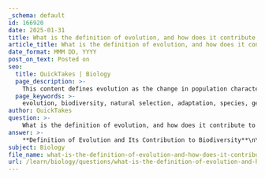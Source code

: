 ```yaml
---
_schema: default
id: 166920
date: 2025-01-31
title: What is the definition of evolution, and how does it contribute to biodiversity?
article_title: What is the definition of evolution, and how does it contribute to biodiversity?
date_format: MMM DD, YYYY
post_on_text: Posted on
seo:
  title: QuickTakes | Biology
  page_description: >-
    This content defines evolution as the change in population characteristics over time through natural selection and explains how it contributes to biodiversity by enabling adaptation, speciation, and ecosystem resilience.
  page_keywords: >-
    evolution, biodiversity, natural selection, adaptation, species, genetic variation, speciation, differential reproductive success, ecosystem resilience, ecological niches
author: QuickTakes
question: >-
    What is the definition of evolution, and how does it contribute to biodiversity?
answer: >-
    **Definition of Evolution and Its Contribution to Biodiversity**\n\n**Definition of Evolution:**\nEvolution is defined as the change in the characteristics of a population over time. This process occurs through mechanisms such as natural selection, where certain traits become more common in a population due to their advantages in survival and reproduction. Over generations, these changes can lead to the development of new species and the adaptation of organisms to their environments.\n\n**Contribution to Biodiversity:**\nEvolution significantly contributes to biodiversity in several ways:\n\n1. **Adaptation to Environments:** As populations evolve, they develop traits that enhance their ability to survive and reproduce in specific environments. This leads to a variety of adaptations that allow organisms to thrive in diverse ecological niches.\n\n2. **Speciation:** Over time, evolutionary processes can result in speciation, where populations diverge to form new species. This increases the number of species within an ecosystem, contributing to overall biodiversity.\n\n3. **Variation:** Evolution relies on genetic variation within populations. This variation is crucial for natural selection to act upon, leading to the emergence of different traits and characteristics that enhance the survival of organisms in changing environments.\n\n4. **Differential Reproductive Success:** Natural selection favors individuals with traits that confer a reproductive advantage, leading to the proliferation of those traits in future generations. This process can create a wide array of forms and functions among organisms, enriching biodiversity.\n\n5. **Ecosystem Resilience:** A diverse array of species contributes to the resilience of ecosystems. Biodiversity allows ecosystems to better withstand environmental changes and disturbances, as different species may respond differently to stressors.\n\nIn summary, evolution is a fundamental process that drives the diversity of life on Earth, enabling organisms to adapt, survive, and thrive in a multitude of environments. This dynamic interplay of change and adaptation is essential for the richness of biodiversity we observe today.
subject: Biology
file_name: what-is-the-definition-of-evolution-and-how-does-it-contribute-to-biodiversity.md
url: /learn/biology/questions/what-is-the-definition-of-evolution-and-how-does-it-contribute-to-biodiversity
---
```


&nbsp;